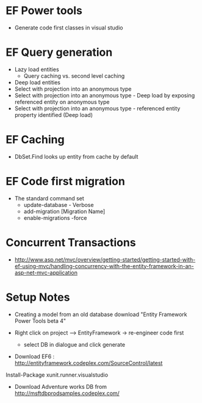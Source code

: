 # EF Power tools
- Generate code first classes in visual studio

# EF Query generation
- Lazy load entities
	- Query caching vs. second level caching
- Deep load entities
- Select with projection into an anonymous type
- Select with projection into an anonymous type - Deep load by exposing referenced entity on anonymous type
- Select with projection into an anonymous type - referenced entity property identified (Deep load)

# EF Caching
- DbSet.Find looks up entity from cache by default


# EF Code first migration
- The standard command set
	- update-database - Verbose
	- add-migration [Migration Name]
	- enable-migrations -force

# Concurrent Transactions
-  http://www.asp.net/mvc/overview/getting-started/getting-started-with-ef-using-mvc/handling-concurrency-with-the-entity-framework-in-an-asp-net-mvc-application

# Setup Notes
- Creating a model from an old database
download "Entity Framework Power Tools beta 4"
- Right click on project --> EntityFramework -> re-engineer code first
	- select DB in dialogue and click generate

- Download EF6 : http://entityframework.codeplex.com/SourceControl/latest

Install-Package xunit.runner.visualstudio

- Download Adventure works DB from
http://msftdbprodsamples.codeplex.com/
